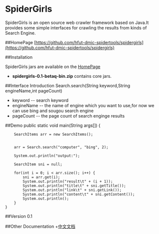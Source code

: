 # SpiderGirls
SpiderGirls is an open source web crawler framework based on Java.It provides
  some simple interfaces for crawling the results from kinds of Search Engine. 


##HomePage
[https://github.com/hfut-dmic-spidertools/spidergirls](https://github.com/hfut-dmic-spidertools/spidergirls)


##Installation

SpiderGirls jars are available on the [HomePage](https://github.com/hfut-dmic-spidertools/spidergirls)

+ __spidergirls-0.1-betaq-bin.zip__ contains core jars.


##Interface Introduction
Search.search(String keyword,String engineName,int pageCount)
+ keyword -- search keyword
+ engineName -- the name of engine which you want to use,for now we can use bing and sougou search engine
+ pageCount -- the page count of search enginge results


##Demo
    public static void main(String args[]) {
       
        SearchItems arr = new SearchItems();


        arr = Search.search("computer", "bing", 2);

        System.out.println("output:");

        SearchItem sni = null;

        for(int i = 0; i < arr.size(); i++) {
            sni = arr.get(i);
            System.out.println("result\t" + (i + 1));
            System.out.println("title\t" + sni.getTitle());
            System.out.println("link\t" + sni.getLink());
            System.out.println("content\t" + sni.getContent());
            System.out.println();
        }
    }


##Version 
0.1

##Other Documentation
+[中文文档](https://github.com/hfut-dmic-spidertools/spidergirls/blob/master/README.zh-cn.md)
